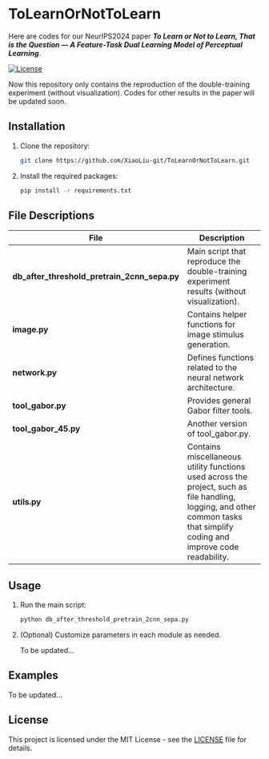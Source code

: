 # ToLearnOrNotToLearn
Here are codes for our NeurIPS2024 paper ***To Learn or Not to Learn, That is the Question — A Feature-Task Dual Learning Model of Perceptual Learning***.

[![License](https://img.shields.io/badge/license-MIT-blue.svg)](LICENSE)

Now this repository only contains the reproduction of the double-training experiment (without visualization).
Codes for other results in the paper will be updated soon.

## Installation

1. Clone the repository:
    ```bash
    git clone https://github.com/XiaoLiu-git/ToLearnOrNotToLearn.git
    ```
2. Install the required packages:
    ```bash
    pip install -r requirements.txt
    ```

## File Descriptions

| File | Description |
| ---- | ----------- |
| **db_after_threshold_pretrain_2cnn_sepa.py** | Main script that reproduce the double-training experiment results (without visualization). |
| **image.py** | Contains helper functions for image stimulus generation. |
| **network.py** | Defines functions related to the neural network architecture. 
| **tool_gabor.py** | Provides general Gabor filter tools. |
| **tool_gabor_45.py** | Another version of tool_gabor.py. |
| **utils.py** | Contains miscellaneous utility functions used across the project, such as file handling, logging, and other common tasks that simplify coding and improve code readability. |

## Usage

1. Run the main script:
    ```bash
    python db_after_threshold_pretrain_2cnn_sepa.py
    ```
2. (Optional) Customize parameters in each module as needed.

    To be updated...

## Examples

To be updated...


## License

This project is licensed under the MIT License - see the [LICENSE](LICENSE) file for details.



